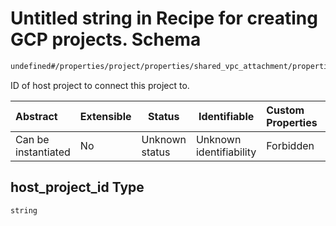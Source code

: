 # Untitled string in Recipe for creating GCP projects. Schema

```txt
undefined#/properties/project/properties/shared_vpc_attachment/properties/host_project_id
```

ID of host project to connect this project to.


| Abstract            | Extensible | Status         | Identifiable            | Custom Properties | Additional Properties | Access Restrictions | Defined In                                                          |
| :------------------ | ---------- | -------------- | ----------------------- | :---------------- | --------------------- | ------------------- | ------------------------------------------------------------------- |
| Can be instantiated | No         | Unknown status | Unknown identifiability | Forbidden         | Allowed               | none                | [project.schema.json\*](project.schema.json "open original schema") |

## host_project_id Type

`string`

